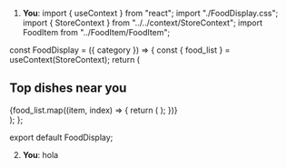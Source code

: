 1. **You**: import { useContext } from "react";
import "./FoodDisplay.css";
import { StoreContext } from "../../context/StoreContext";
import FoodItem from "../FoodItem/FoodItem";

const FoodDisplay = ({ category }) => {
  const { food_list } = useContext(StoreContext);
  return (
    <div className="food-display" id="food-display">
      <h2>Top dishes near you</h2>
      <div className="food-display-list">
        {food_list.map((item, index) => {
          return (
            <FoodItem
              key={index}
              id={item._id}
              name={item.name}
              price={item.price}
              description={item.description}
              image={item.image}
            />
          );
        })}
      </div>
    </div>
  );
};

export default FoodDisplay;

2. **You**: hola
